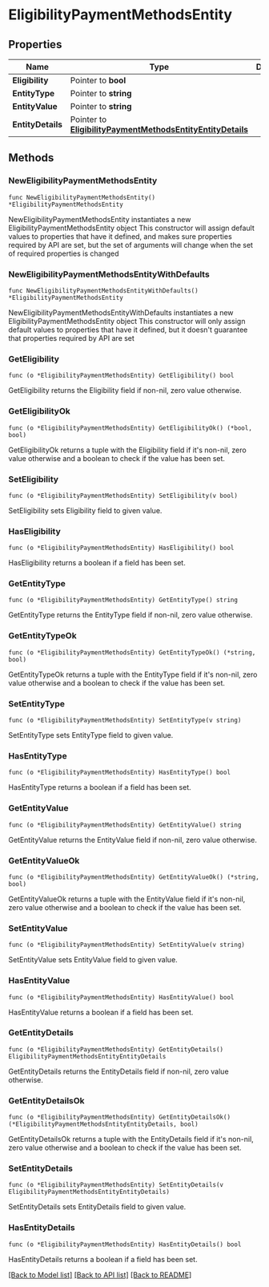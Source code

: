 # EligibilityPaymentMethodsEntity

## Properties

Name | Type | Description | Notes
------------ | ------------- | ------------- | -------------
**Eligibility** | Pointer to **bool** |  | [optional] 
**EntityType** | Pointer to **string** |  | [optional] 
**EntityValue** | Pointer to **string** |  | [optional] 
**EntityDetails** | Pointer to [**EligibilityPaymentMethodsEntityEntityDetails**](EligibilityPaymentMethodsEntityEntityDetails.md) |  | [optional] 

## Methods

### NewEligibilityPaymentMethodsEntity

`func NewEligibilityPaymentMethodsEntity() *EligibilityPaymentMethodsEntity`

NewEligibilityPaymentMethodsEntity instantiates a new EligibilityPaymentMethodsEntity object
This constructor will assign default values to properties that have it defined,
and makes sure properties required by API are set, but the set of arguments
will change when the set of required properties is changed

### NewEligibilityPaymentMethodsEntityWithDefaults

`func NewEligibilityPaymentMethodsEntityWithDefaults() *EligibilityPaymentMethodsEntity`

NewEligibilityPaymentMethodsEntityWithDefaults instantiates a new EligibilityPaymentMethodsEntity object
This constructor will only assign default values to properties that have it defined,
but it doesn't guarantee that properties required by API are set

### GetEligibility

`func (o *EligibilityPaymentMethodsEntity) GetEligibility() bool`

GetEligibility returns the Eligibility field if non-nil, zero value otherwise.

### GetEligibilityOk

`func (o *EligibilityPaymentMethodsEntity) GetEligibilityOk() (*bool, bool)`

GetEligibilityOk returns a tuple with the Eligibility field if it's non-nil, zero value otherwise
and a boolean to check if the value has been set.

### SetEligibility

`func (o *EligibilityPaymentMethodsEntity) SetEligibility(v bool)`

SetEligibility sets Eligibility field to given value.

### HasEligibility

`func (o *EligibilityPaymentMethodsEntity) HasEligibility() bool`

HasEligibility returns a boolean if a field has been set.

### GetEntityType

`func (o *EligibilityPaymentMethodsEntity) GetEntityType() string`

GetEntityType returns the EntityType field if non-nil, zero value otherwise.

### GetEntityTypeOk

`func (o *EligibilityPaymentMethodsEntity) GetEntityTypeOk() (*string, bool)`

GetEntityTypeOk returns a tuple with the EntityType field if it's non-nil, zero value otherwise
and a boolean to check if the value has been set.

### SetEntityType

`func (o *EligibilityPaymentMethodsEntity) SetEntityType(v string)`

SetEntityType sets EntityType field to given value.

### HasEntityType

`func (o *EligibilityPaymentMethodsEntity) HasEntityType() bool`

HasEntityType returns a boolean if a field has been set.

### GetEntityValue

`func (o *EligibilityPaymentMethodsEntity) GetEntityValue() string`

GetEntityValue returns the EntityValue field if non-nil, zero value otherwise.

### GetEntityValueOk

`func (o *EligibilityPaymentMethodsEntity) GetEntityValueOk() (*string, bool)`

GetEntityValueOk returns a tuple with the EntityValue field if it's non-nil, zero value otherwise
and a boolean to check if the value has been set.

### SetEntityValue

`func (o *EligibilityPaymentMethodsEntity) SetEntityValue(v string)`

SetEntityValue sets EntityValue field to given value.

### HasEntityValue

`func (o *EligibilityPaymentMethodsEntity) HasEntityValue() bool`

HasEntityValue returns a boolean if a field has been set.

### GetEntityDetails

`func (o *EligibilityPaymentMethodsEntity) GetEntityDetails() EligibilityPaymentMethodsEntityEntityDetails`

GetEntityDetails returns the EntityDetails field if non-nil, zero value otherwise.

### GetEntityDetailsOk

`func (o *EligibilityPaymentMethodsEntity) GetEntityDetailsOk() (*EligibilityPaymentMethodsEntityEntityDetails, bool)`

GetEntityDetailsOk returns a tuple with the EntityDetails field if it's non-nil, zero value otherwise
and a boolean to check if the value has been set.

### SetEntityDetails

`func (o *EligibilityPaymentMethodsEntity) SetEntityDetails(v EligibilityPaymentMethodsEntityEntityDetails)`

SetEntityDetails sets EntityDetails field to given value.

### HasEntityDetails

`func (o *EligibilityPaymentMethodsEntity) HasEntityDetails() bool`

HasEntityDetails returns a boolean if a field has been set.


[[Back to Model list]](../README.md#documentation-for-models) [[Back to API list]](../README.md#documentation-for-api-endpoints) [[Back to README]](../README.md)


